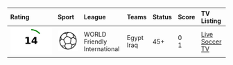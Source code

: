 | Rating                                                                                                                                 | Sport                                                                                                        | League                          | Teams         | Status   | Score   | TV Listing                                                                                     |
|:---------------------------------------------------------------------------------------------------------------------------------------|:-------------------------------------------------------------------------------------------------------------|:--------------------------------|:--------------|:---------|:--------|:-----------------------------------------------------------------------------------------------|
| <img src="https://raw.githubusercontent.com/BlakeDuncan25/Donut-SVG-Ratings/bac4e4a278175106499642192132b1786a9aec38/14.svg" alt="14"> | <img src="https://raw.githubusercontent.com/BlakeDuncan25/Donut-SVG-Ratings/master/soccer.png" alt="Soccer"> | WORLD<br>Friendly International | Egypt<br>Iraq | 45+      | 0<br>1  | <a href="https://www.livesoccertv.com/competitions/international/friendly/">Live Soccer TV</a> |